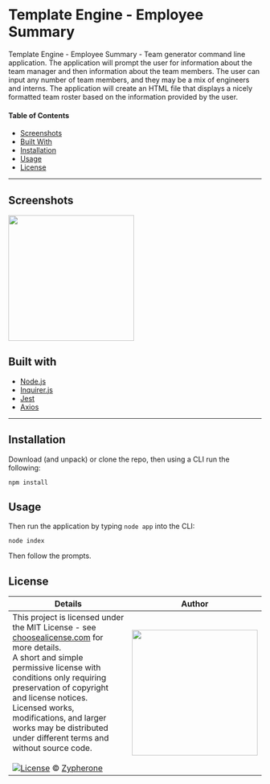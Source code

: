 # Template Engine - Employee Summary
Template Engine - Employee Summary - Team generator command line application. The application will prompt the user for information about the team manager and then information about the team members. The user can input any number of team members, and they may be a mix of engineers and interns. The application will create an HTML file that displays a nicely formatted team roster based on the information provided by the user.

#### Table of Contents
- [Screenshots](#Screenshots)
- [Built With](#Built_With)
- [Installation](#Installation)
- [Usage](#Usage)
- [License](#License)

---

## Screenshots
<img src="example.gif" width="250">

## Built with
- [Node.js](https://nodejs.org/en/)
- [Inquirer.js](Inquirer.js)
- [Jest](https://www.npmjs.com/package/jest)
- [Axios](https://www.npmjs.com/package/axios)

---

## Installation
Download (and unpack) or clone the repo, then using a CLI run the following:

```
npm install
```

## Usage
Then run the application by typing ```node app``` into the CLI:

```
node index
```

Then follow the prompts.

## License
| Details | Author |
|---|---|
|This project is licensed under the MIT License - see [choosealicense.com](http://choosealicense.com/licenses/mit/) for more details.<br />A short and simple permissive license with conditions only requiring preservation of copyright and license notices. Licensed works, modifications, and larger works may be distributed under different terms and without source code.<br /><br />[![License](https://img.shields.io/badge/License-MIT-blue.svg)](http://choosealicense.com/licenses/mit/) © [Zypherone](zypherone@github.com)| <img src="https://avatars1.githubusercontent.com/u/360494?v=" width="250"> |
